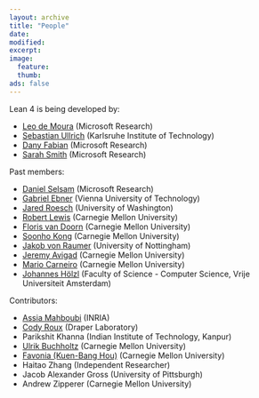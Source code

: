 ```yaml
---
layout: archive
title: "People"
date:
modified:
excerpt:
image:
  feature:
  thumb:
ads: false
---
```


Lean 4 is being developed by:

- [Leo de Moura](http://leodemoura.github.io) (Microsoft Research)
- [Sebastian Ullrich](https://kha.github.io/) (Karlsruhe Institute of Technology)
- [Dany Fabian](https://www.microsoft.com/en-us/research/people/danfab) (Microsoft Research)
- [Sarah Smith](https://www.microsoft.com/en-us/research/people/smithsarah) (Microsoft Research)


Past members:

- [Daniel Selsam](https://dselsam.github.io) (Microsoft Research)
- [Gabriel Ebner](https://gebner.org/) (Vienna University of Technology)
- [Jared Roesch](http://jroesch.github.io/) (University of Washington)
- [Robert Lewis](https://www.andrew.cmu.edu/user/rlewis1/) (Carnegie Mellon University)
- [Floris van Doorn](http://www.contrib.andrew.cmu.edu/~fpv/) (Carnegie Mellon University)
- [Soonho Kong](http://www.cs.cmu.edu/~soonhok) (Carnegie Mellon University)
- [Jakob von Raumer](http://von-raumer.de/) (University of Nottingham)
- [Jeremy Avigad](http://www.andrew.cmu.edu/user/avigad) (Carnegie Mellon University)
- [Mario Carneiro](https://www.cmu.edu/dietrich/philosophy/people/phd/mario-carneiro.html) (Carnegie Mellon University)
- [Johannes Hölzl](https://www.cs.vu.nl/~jhl890) (Faculty of Science - Computer Science, Vrije Universiteit Amsterdam)

Contributors:

- [Assia Mahboubi](http://specfun.inria.fr/mahboubi/) (INRIA)
- [Cody Roux](http://www.andrew.cmu.edu/user/croux/) (Draper Laboratory)
- Parikshit Khanna (Indian Institute of Technology, Kanpur)
- [Ulrik Buchholtz](http://www.andrew.cmu.edu/user/ulrikb/) (Carnegie Mellon University)
- [Favonia (Kuen-Bang Hou)](http://www.cs.cmu.edu/~kuenbanh/) (Carnegie Mellon University)
- Haitao Zhang (Independent Researcher)
- Jacob Alexander Gross (University of Pittsburgh)
- Andrew Zipperer (Carnegie Mellon University)
